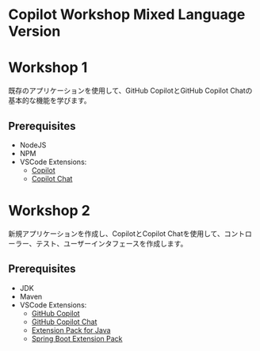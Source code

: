 # Copilot Workshop Mixed Language Version

# Workshop 1
既存のアプリケーションを使用して、GitHub CopilotとGitHub Copilot Chatの基本的な機能を学びます。

## Prerequisites
- NodeJS
- NPM
- VSCode Extensions:
  - [Copilot](https://marketplace.visualstudio.com/items?itemName=GitHub.copilot)
  - [Copilot Chat](https://marketplace.visualstudio.com/items?itemName=GitHub.copilot-chat)

# Workshop 2
新規アプリケーションを作成し、CopilotとCopilot Chatを使用して、コントローラー、テスト、ユーザーインタフェースを作成します。

## Prerequisites
- JDK
- Maven 
- VSCode Extensions:
  - [GitHub Copilot](https://marketplace.visualstudio.com/items?itemName=GitHub.copilot)
  - [GitHub Copilot Chat](https://marketplace.visualstudio.com/items?itemName=GitHub.copilot-chat)
  - [Extension Pack for Java](https://marketplace.visualstudio.com/items?itemName=vscjava.vscode-java-pack)
  - [Spring Boot Extension Pack](https://marketplace.visualstudio.com/items?itemName=vmware.vscode-boot-dev-pack)
